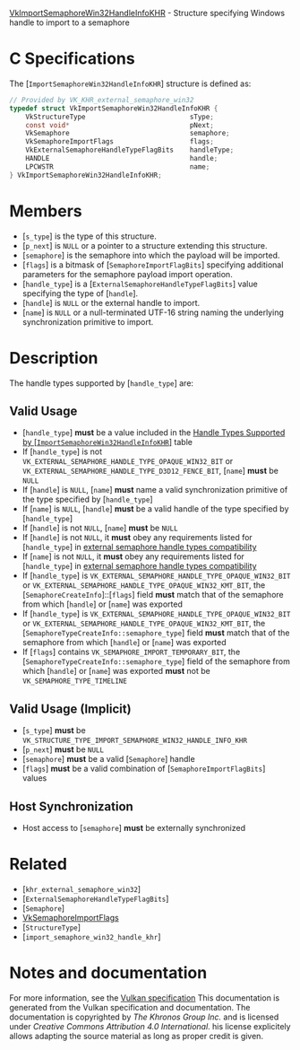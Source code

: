[VkImportSemaphoreWin32HandleInfoKHR](https://www.khronos.org/registry/vulkan/specs/1.3-extensions/man/html/VkImportSemaphoreWin32HandleInfoKHR.html) - Structure specifying Windows handle to import to a semaphore

# C Specifications
The [`ImportSemaphoreWin32HandleInfoKHR`] structure is defined as:
```c
// Provided by VK_KHR_external_semaphore_win32
typedef struct VkImportSemaphoreWin32HandleInfoKHR {
    VkStructureType                          sType;
    const void*                              pNext;
    VkSemaphore                              semaphore;
    VkSemaphoreImportFlags                   flags;
    VkExternalSemaphoreHandleTypeFlagBits    handleType;
    HANDLE                                   handle;
    LPCWSTR                                  name;
} VkImportSemaphoreWin32HandleInfoKHR;
```

# Members
- [`s_type`] is the type of this structure.
- [`p_next`] is `NULL` or a pointer to a structure extending this structure.
- [`semaphore`] is the semaphore into which the payload will be imported.
- [`flags`] is a bitmask of [`SemaphoreImportFlagBits`] specifying additional parameters for the semaphore payload import operation.
- [`handle_type`] is a [`ExternalSemaphoreHandleTypeFlagBits`] value specifying the type of [`handle`].
- [`handle`] is `NULL` or the external handle to import.
- [`name`] is `NULL` or a null-terminated UTF-16 string naming the underlying synchronization primitive to import.

# Description
The handle types supported by [`handle_type`] are:
## Valid Usage
-  [`handle_type`] **must**  be a value included in the [Handle Types Supported by [`ImportSemaphoreWin32HandleInfoKHR`]](https://www.khronos.org/registry/vulkan/specs/1.3-extensions/html/vkspec.html#synchronization-semaphore-handletypes-win32) table
-    If [`handle_type`] is not `VK_EXTERNAL_SEMAPHORE_HANDLE_TYPE_OPAQUE_WIN32_BIT` or `VK_EXTERNAL_SEMAPHORE_HANDLE_TYPE_D3D12_FENCE_BIT`, [`name`] **must**  be `NULL`
-    If [`handle`] is `NULL`, [`name`] **must**  name a valid synchronization primitive of the type specified by [`handle_type`]
-    If [`name`] is `NULL`, [`handle`] **must**  be a valid handle of the type specified by [`handle_type`]
-    If [`handle`] is not `NULL`, [`name`] **must**  be `NULL`
-    If [`handle`] is not `NULL`, it  **must**  obey any requirements listed for [`handle_type`] in [external semaphore handle types compatibility](https://www.khronos.org/registry/vulkan/specs/1.3-extensions/html/vkspec.html#external-semaphore-handle-types-compatibility)
-    If [`name`] is not `NULL`, it  **must**  obey any requirements listed for [`handle_type`] in [external semaphore handle types compatibility](https://www.khronos.org/registry/vulkan/specs/1.3-extensions/html/vkspec.html#external-semaphore-handle-types-compatibility)
-    If [`handle_type`] is `VK_EXTERNAL_SEMAPHORE_HANDLE_TYPE_OPAQUE_WIN32_BIT` or `VK_EXTERNAL_SEMAPHORE_HANDLE_TYPE_OPAQUE_WIN32_KMT_BIT`, the [`SemaphoreCreateInfo`]::[`flags`] field  **must**  match that of the semaphore from which [`handle`] or [`name`] was exported
-    If [`handle_type`] is `VK_EXTERNAL_SEMAPHORE_HANDLE_TYPE_OPAQUE_WIN32_BIT` or `VK_EXTERNAL_SEMAPHORE_HANDLE_TYPE_OPAQUE_WIN32_KMT_BIT`, the [`SemaphoreTypeCreateInfo::semaphore_type`] field  **must**  match that of the semaphore from which [`handle`] or [`name`] was exported
-    If [`flags`] contains `VK_SEMAPHORE_IMPORT_TEMPORARY_BIT`, the [`SemaphoreTypeCreateInfo::semaphore_type`] field of the semaphore from which [`handle`] or [`name`] was exported  **must**  not be `VK_SEMAPHORE_TYPE_TIMELINE`

## Valid Usage (Implicit)
-  [`s_type`] **must**  be `VK_STRUCTURE_TYPE_IMPORT_SEMAPHORE_WIN32_HANDLE_INFO_KHR`
-  [`p_next`] **must**  be `NULL`
-  [`semaphore`] **must**  be a valid [`Semaphore`] handle
-  [`flags`] **must**  be a valid combination of [`SemaphoreImportFlagBits`] values

## Host Synchronization
- Host access to [`semaphore`] **must**  be externally synchronized

# Related
- [`khr_external_semaphore_win32`]
- [`ExternalSemaphoreHandleTypeFlagBits`]
- [`Semaphore`]
- [VkSemaphoreImportFlags]()
- [`StructureType`]
- [`import_semaphore_win32_handle_khr`]

# Notes and documentation
For more information, see the [Vulkan specification](https://www.khronos.org/registry/vulkan/specs/1.3-extensions/html/vkspec.html)
This documentation is generated from the Vulkan specification and documentation.
The documentation is copyrighted by *The Khronos Group Inc.* and is licensed under *Creative Commons Attribution 4.0 International*.
his license explicitely allows adapting the source material as long as proper credit is given.
        